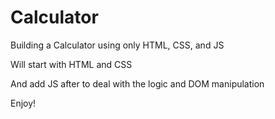 # Calculator

Building a Calculator using only HTML, CSS, and JS

Will start with HTML and CSS 

And add JS after to deal with the logic and DOM manipulation 

Enjoy!